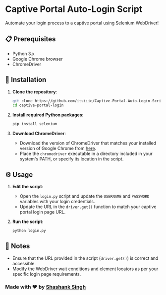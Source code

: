 # Captive Portal Auto-Login Script

Automate your login process to a captive portal using Selenium WebDriver!

## 📋 Prerequisites

- Python 3.x
- Google Chrome browser
- ChromeDriver

## 🚀 Installation

1. **Clone the repository**:
    ```bash
    git clone https://github.com/itsiiie/Captive-Portal-Auto-Login-Script
    cd captive-portal-login
    ```

2. **Install required Python packages**:
    ```bash
    pip install selenium
    ```

3. **Download ChromeDriver**:
    - Download the version of ChromeDriver that matches your installed version of Google Chrome from [here](https://sites.google.com/a/chromium.org/chromedriver/downloads).
    - Place the `chromedriver` executable in a directory included in your system's PATH, or specify its location in the script.

## ⚙️ Usage

1. **Edit the script**:
    - Open the `login.py` script and update the `USERNAME` and `PASSWORD` variables with your login credentials.
    - Update the URL in the `driver.get()` function to match your captive portal login page URL.

2. **Run the script**:
    ```bash
    python login.py
    ```

## 📌 Notes

- Ensure that the URL provided in the script (`driver.get()`) is correct and accessible.
- Modify the WebDriver wait conditions and element locators as per your specific login page requirements.



### Made with ❤️ by [Shashank Singh](https://github.com/itsiiie)
